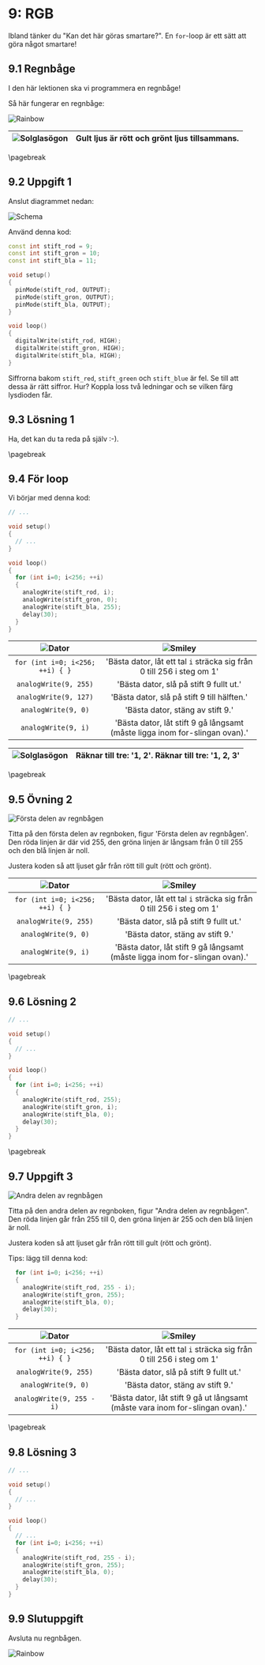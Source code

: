 # 9: RGB

Ibland tänker du "Kan det här göras smartare?". 
En `for`-loop är ett sätt att göra något smartare!

## 9.1 Regnbåge

I den här lektionen ska vi programmera en regnbåge!

Så här fungerar en regnbåge:

![Rainbow](1c_MeerKleurFadeMetFor_regenboog.png)

![Solglasögon](EmojiSunglasses.png) | Gult ljus är rött och grönt ljus tillsammans.
:-------------:|:----------------------------------------: 

\pagebreak

## 9.2 Uppgift 1

Anslut diagrammet nedan:

![Schema](1c_MeerKleurFadeMetFor.png)

Använd denna kod:

```c++
const int stift_rod = 9;
const int stift_gron = 10;
const int stift_bla = 11;

void setup()
{
  pinMode(stift_rod, OUTPUT);
  pinMode(stift_gron, OUTPUT);
  pinMode(stift_bla, OUTPUT);
}

void loop()
{
  digitalWrite(stift_rod, HIGH);
  digitalWrite(stift_gron, HIGH);
  digitalWrite(stift_bla, HIGH);
}
```

Siffrorna bakom `stift_red`, `stift_green` och `stift_blue` är fel. 
Se till att dessa är rätt siffror.
Hur? Koppla loss två ledningar och se vilken färg lysdioden får.

## 9.3 Lösning 1

Ha, det kan du ta reda på själv :-).

\pagebreak

## 9.4 För loop

Vi börjar med denna kod:

```c++
// ...

void setup()
{
  // ...
}

void loop()
{
  for (int i=0; i<256; ++i)
  {
    analogWrite(stift_rod, i);
    analogWrite(stift_gron, 0);
    analogWrite(stift_bla, 255);
    delay(30);
  }
}
```

![Dator](EmojiComputer.png) | ![Smiley](EmojiSmiley.png)
:-------------:|:----------------------------------------: 
`for (int i=0; i<256; ++i) { }`|'Bästa dator, låt ett tal `i` sträcka sig från 0 till 256 i steg om 1'
`analogWrite(9, 255)`|'Bästa dator, slå på stift 9 fullt ut.'
`analogWrite(9, 127)`|'Bästa dator, slå på stift 9 till hälften.'
`analogWrite(9, 0)`|'Bästa dator, stäng av stift 9.'
`analogWrite(9, i)`|'Bästa dator, låt stift 9 gå långsamt (måste ligga inom for-slingan ovan).'

![Solglasögon](EmojiSunglasses.png) | Räknar till tre: '1, 2'. Räknar till tre: '1, 2, 3'
:-------------:|:----------------------------------------: 

\pagebreak

## 9.5 Övning 2

![Första delen av regnbågen](1c_MeerKleurFadeMetFor_regenboog_1.png)

Titta på den första delen av regnboken, figur 'Första delen av regnbågen'.
Den röda linjen är där vid 255, den gröna linjen är långsam
från 0 till 255 och den blå linjen är noll.

Justera koden så att ljuset går från rött till gult (rött och grönt).

![Dator](EmojiComputer.png) | ![Smiley](EmojiSmiley.png)
:-------------:|:----------------------------------------: 
`for (int i=0; i<256; ++i) { }`|'Bästa dator, låt ett tal `i` sträcka sig från 0 till 256 i steg om 1'
`analogWrite(9, 255)`|'Bästa dator, slå på stift 9 fullt ut.'
`analogWrite(9, 0)`|'Bästa dator, stäng av stift 9.'
`analogWrite(9, i)`|'Bästa dator, låt stift 9 gå långsamt (måste ligga inom for-slingan ovan).'

\pagebreak

## 9.6 Lösning 2

```c++
// ...

void setup()
{
  // ...
}

void loop()
{
  for (int i=0; i<256; ++i)
  {
    analogWrite(stift_rod, 255);
    analogWrite(stift_gron, i);
    analogWrite(stift_bla, 0);
    delay(30);
  }
}
```

\pagebreak

## 9.7 Uppgift 3

![Andra delen av regnbågen](1c_MeerKleurFadeMetFor_regenboog_2.png)

Titta på den andra delen av regnboken, figur "Andra delen av regnbågen".
Den röda linjen går från 255 till 0, den gröna linjen är 255
och den blå linjen är noll.

Justera koden så att ljuset går från rött till gult (rött och grönt).

Tips: lägg till denna kod:

```c++
  for (int i=0; i<256; ++i)
  {
    analogWrite(stift_rod, 255 - i);
    analogWrite(stift_gron, 255);
    analogWrite(stift_bla, 0);
    delay(30);
  }
``` 

![Dator](EmojiComputer.png) | ![Smiley](EmojiSmiley.png)
:-------------:|:----------------------------------------: 
`for (int i=0; i<256; ++i) { }`|'Bästa dator, låt ett tal `i` sträcka sig från 0 till 256 i steg om 1'
`analogWrite(9, 255)`|'Bästa dator, slå på stift 9 fullt ut.'
`analogWrite(9, 0)`|'Bästa dator, stäng av stift 9.'
`analogWrite(9, 255 - i)`|'Bästa dator, låt stift 9 gå ut långsamt (måste vara inom for-slingan ovan).'

\pagebreak

## 9.8 Lösning 3

```c++
// ...

void setup()
{
  // ...
}

void loop()
{
  // ...
  for (int i=0; i<256; ++i)
  {
    analogWrite(stift_rod, 255 - i);
    analogWrite(stift_gron, 255);
    analogWrite(stift_bla, 0);
    delay(30);
  }
}
```

## 9.9 Slutuppgift

Avsluta nu regnbågen.

![Rainbow](1c_MeerKleurFadeMetFor_regenboog.png)
